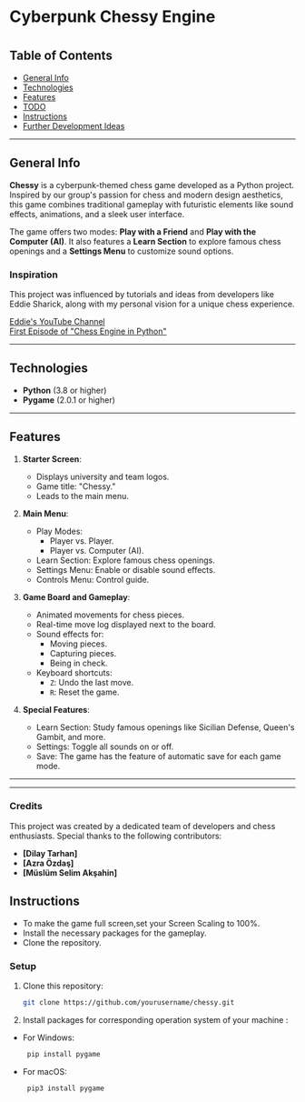 # Cyberpunk Chessy Engine
#
## Table of Contents
* [General Info](#general-info)  
* [Technologies](#technologies)  
* [Features](#features)  
* [TODO](#todo)  
* [Instructions](#instructions)  
* [Further Development Ideas](#further-development-ideas)  

---

## General Info  
**Chessy** is a cyberpunk-themed chess game developed as a Python project. Inspired by our group's  passion for chess and modern design aesthetics, this game combines traditional gameplay with futuristic elements like sound effects, animations, and a sleek user interface.  

The game offers two modes: **Play with a Friend** and **Play with the Computer (AI)**. It also features a **Learn Section** to explore famous chess openings and a **Settings Menu** to customize sound options.  

### Inspiration  
This project was influenced by tutorials and ideas from developers like Eddie Sharick, along with my personal vision for a unique chess experience.  

[Eddie's YouTube Channel](https://www.youtube.com/channel/UCaEohRz5bPHywGBwmR18Qww)  
[First Episode of "Chess Engine in Python"](https://www.youtube.com/watch?v=EnYui0e73Rs&ab_channel=EddieSharick)

---

## Technologies  
* **Python** (3.8 or higher)  
* **Pygame** (2.0.1 or higher)  

---

## Features  
1. **Starter Screen**:  
   - Displays university and team logos.  
   - Game title: "Chessy."  
   - Leads to the main menu.  

2. **Main Menu**:  
   - Play Modes:  
     - Player vs. Player.  
     - Player vs. Computer (AI).  
   - Learn Section: Explore famous chess openings.  
   - Settings Menu: Enable or disable sound effects.
   - Controls Menu: Control guide.

3. **Game Board and Gameplay**:  
   - Animated movements for chess pieces.  
   - Real-time move log displayed next to the board.  
   - Sound effects for:  
     - Moving pieces.  
     - Capturing pieces.  
     - Being in check.  
   - Keyboard shortcuts:  
     - `Z`: Undo the last move.  
     - `R`: Reset the game.  

4. **Special Features**:  
   - Learn Section: Study famous openings like Sicilian Defense, Queen's Gambit, and more.  
   - Settings: Toggle all sounds on or off.  
   - Save: The game has the feature of automatic save for each game mode.

---


 
---
### Credits
This project was created by a dedicated team of developers and chess enthusiasts. Special thanks to the following contributors:

- **[Dilay Tarhan]** 
- **[Azra Özdaş]** 
- **[Müslüm Selim Akşahin]**  


## Instructions
 - To make the game full screen,set your Screen Scaling to 100%.
 - Install the necessary packages for the gameplay.
 - Clone the repository.

### Setup  
1. Clone this repository:  
   ```bash
   git clone https://github.com/yourusername/chessy.git
   
2. Install packages for corresponding operation system of your machine :
- For Windows:
  ```bash
   pip install pygame
- For macOS:
  ```bash
   pip3 install pygame
